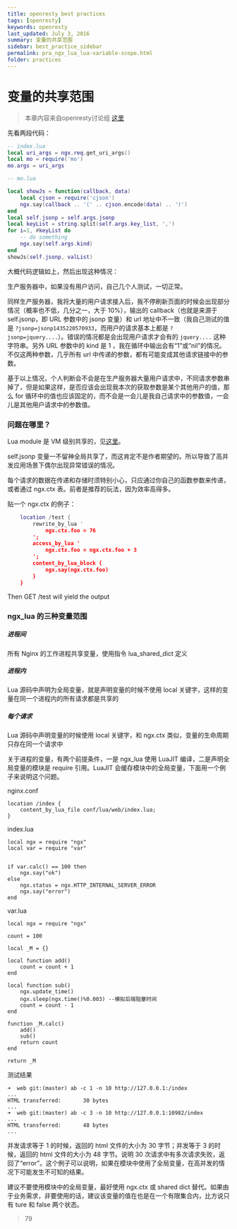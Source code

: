 ```yaml
---
title: openresty best practices
tags: [openresty]
keywords: openresty
last_updated: July 3, 2016
summary: 变量的共享范围
sidebar: best_practice_sidebar
permalink: pra_ngx_lua_lua-variable-scope.html
folder: practices
---
```

# 变量的共享范围

> 本章内容来自openresty讨论组 [这里](https://groups.google.com/forum/#!topic/openresty/3ylMdtvUJqg)

先看两段代码：

```lua
-- index.lua
local uri_args = ngx.req.get_uri_args()
local mo = require('mo')
mo.args = uri_args
```

```lua
-- mo.lua

local showJs = function(callback, data)
    local cjson = require('cjson')
    ngx.say(callback .. '(' .. cjson.encode(data) .. ')')
end
local self.jsonp = self.args.jsonp
local keyList = string.split(self.args.key_list, ',')
for i=1, #keyList do
    -- do something
    ngx.say(self.args.kind)
end
showJs(self.jsonp, valList)
```

大概代码逻辑如上，然后出现这种情况：

生产服务器中，如果没有用户访问，自己几个人测试，一切正常。

同样生产服务器，我将大量的用户请求接入后，我不停刷新页面的时候会出现部分情况（概率也不低，几分之一，大于 10%），输出的 callback（也就是来源于 self.jsonp，即 URL 参数中的 jsonp 变量）和 url 地址中不一致（我自己测试的值是 `?jsonp=jsonp1435220570933`，而用户的请求基本上都是 `?jsonp=jquery....`）。错误的情况都是会出现用户请求才会有的 `jquery....` 这种字符串。另外 URL 参数中的 kind 是 1 ，我在循环中输出会有“1”或“nil”的情况。不仅这两种参数，几乎所有 url 中传递的参数，都有可能变成其他请求链接中的参数。

基于以上情况，个人判断会不会是在生产服务器大量用户请求中，不同请求参数串掉了，但是如果这样，是否应该会出现我本次的获取参数是某个其他用户的值，那么 for 循环中的值也应该固定的，而不会是一会儿是我自己请求中的参数值，一会儿是其他用户请求中的参数值。

### 问题在哪里？

Lua module 是 VM 级别共享的，见[这里](https://github.com/openresty/lua-nginx-module#data-sharing-within-an-nginx-worker)。

self.jsonp 变量一不留神全局共享了，而这肯定不是作者期望的。所以导致了高并发应用场景下偶尔出现异常错误的情况。

每个请求的数据在传递和存储时须特别小心，只应通过你自己的函数参数来传递，或者通过 ngx.ctx 表。前者是推荐的玩法，因为效率高得多。

贴一个 ngx.ctx 的例子：

```lua
    location /test {
        rewrite_by_lua '
            ngx.ctx.foo = 76
        ';
        access_by_lua '
            ngx.ctx.foo = ngx.ctx.foo + 3
        ';
        content_by_lua_block {
            ngx.say(ngx.ctx.foo)
        }
    }
```

Then GET /test will yield the output

### ngx_lua 的三种变量范围

##### 进程间

所有 Nginx 的工作进程共享变量，使用指令 lua_shared_dict 定义

##### 进程内

Lua 源码中声明为全局变量，就是声明变量的时候不使用 local 关键字，这样的变量在同一个进程内的所有请求都是共享的

##### 每个请求

Lua 源码中声明变量的时候使用 local 关键字，和 ngx.ctx 类似，变量的生命周期只存在同一个请求中

关于进程的变量，有两个前提条件，一是 ngx_lua 使用 LuaJIT 编译，二是声明全局变量的模块是 require 引用。LuaJIT 会缓存模块中的全局变量，下面用一个例子来说明这个问题。

nginx.conf

```
location /index {
    content_by_lua_file conf/lua/web/index.lua;
}
```

index.lua

```
local ngx = require "ngx"
local var = require "var"


if var.calc() == 100 then
    ngx.say("ok")
else
    ngx.status = ngx.HTTP_INTERNAL_SERVER_ERROR
    ngx.say("error")
end
```

var.lua
```
local ngx = require "ngx"

count = 100

local _M = {}

local function add()
    count = count + 1
end

local function sub()
    ngx.update_time()
    ngx.sleep(ngx.time()%0.003) --模拟后端阻塞时间
    count = count - 1
end

function _M.calc()
    add()
    sub()
    return count
end

return _M
```

测试结果
```
➜  web git:(master) ab -c 1 -n 10 http://127.0.0.1:/index
...
HTML transferred:       30 bytes
...
➜  web git:(master) ab -c 3 -n 10 http://127.0.0.1:10982/index
...
HTML transferred:       48 bytes
...
```

并发请求等于 1 的时候，返回的 html 文件的大小为 30 字节；并发等于 3 的时候，返回的 html 文件的大小为 48 字节。说明 30 次请求中有多次请求失败，返回了“error”。这个例子可以说明，如果在模块中使用了全局变量，在高并发的情况下可能发生不可知的结果。

建议不要使用模块中的全局变量，最好使用 ngx.ctx 或 shared dict 替代。如果由于业务需求，非要使用的话，建议该变量的值在也是在一个有限集合内，比方说只有 ture 和 false 两个状态。
> 79
